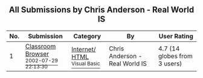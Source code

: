 ﻿<div align="center">

## All Submissions by Chris Anderson \- Real World IS

</div>

No.  | Submission | Category | By   | User Rating
---- | ---------- | -------- | ---- | -----------
1 | [Classroom Browser<br /><sup>2002-07-29 22:13:30</sup>](https://github.com/Planet-Source-Code/chris-anderson-real-world-is-classroom-browser__1-37383) | [Internet/ HTML<br /><sup>Visual Basic</sup>](../ByCategory/internet-html__1-34.md) | Chris Anderson \- Real World IS | 4.7 (14 globes from 3 users)
